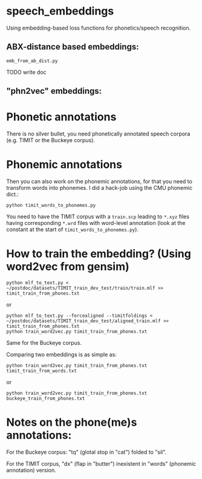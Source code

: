 speech_embeddings
=================

Using embedding-based loss functions for phonetics/speech recognition.

## ABX-distance based embeddings:

    emb_from_ab_dist.py

TODO write doc

## "phn2vec" embeddings:

# Phonetic annotations

There is no silver bullet, you need phonetically annotated speech corpora
(e.g. TIMIT or the Buckeye corpus).

# Phonemic annotations

Then you can also work on the phonemic annotations, for that you need to
transform words into phonemes. I did a hack-job using the CMU phonemic dict.:

    python timit_words_to_phonemes.py

You need to have the TIMIT corpus with a `train.scp` leading to `*.xyz` files
having corresponding `*.wrd` files with word-level annotation (look at the
constant at the start of `timit_words_to_phonemes.py`).

# How to train the embedding? (Using word2vec from gensim)

    python mlf_to_text.py < ~/postdoc/datasets/TIMIT_train_dev_test/train/train.mlf >> timit_train_from_phones.txt

or 

    python mlf_to_text.py --forcealigned --timitfoldings < ~/postdoc/datasets/TIMIT_train_dev_test/aligned_train.mlf >> timit_train_from_phones.txt
    python train_word2vec.py timit_train_from_phones.txt

Same for the Buckeye corpus.

Comparing two embeddings is as simple as:

    python train_word2vec.py timit_train_from_phones.txt timit_train_from_words.txt

or 

    python train_word2vec.py timit_train_from_phones.txt buckeye_train_from_phones.txt

# Notes on the phone(me)s annotations:

For the Buckeye corpus: "tq" (glotal stop in "cat") folded to "sil".

For the TIMIT corpus, "dx" (flap in "butter") inexistent in "words" (phonemic
annotation) version.
 

